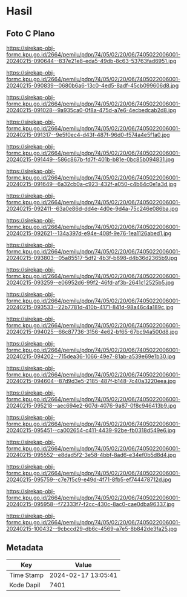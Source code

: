# Hasil

## Foto C Plano

https://sirekap-obj-formc.kpu.go.id/2664/pemilu/pdpr/74/05/02/20/06/7405022006001-20240215-090644--837e21e8-eda5-49db-8c63-53763fad6951.jpg

https://sirekap-obj-formc.kpu.go.id/2664/pemilu/pdpr/74/05/02/20/06/7405022006001-20240215-090839--0680b6a6-13c0-4ed5-8adf-45cb099606d8.jpg

https://sirekap-obj-formc.kpu.go.id/2664/pemilu/pdpr/74/05/02/20/06/7405022006001-20240215-091028--9a935ca0-0f8a-475d-a7e6-4ecbedcab2d8.jpg

https://sirekap-obj-formc.kpu.go.id/2664/pemilu/pdpr/74/05/02/20/06/7405022006001-20240215-091317--9e5f0ec4-d43f-487f-96d0-f574a4e5f1a0.jpg

https://sirekap-obj-formc.kpu.go.id/2664/pemilu/pdpr/74/05/02/20/06/7405022006001-20240215-091449--586c867b-fd7f-401b-b81e-0bc85b094831.jpg

https://sirekap-obj-formc.kpu.go.id/2664/pemilu/pdpr/74/05/02/20/06/7405022006001-20240215-091649--6a32cb0a-c923-432f-a050-c4b64c0e1a3d.jpg

https://sirekap-obj-formc.kpu.go.id/2664/pemilu/pdpr/74/05/02/20/06/7405022006001-20240215-092411--63a0e86d-dd4e-4d0e-9d4a-75c246e086ba.jpg

https://sirekap-obj-formc.kpu.go.id/2664/pemilu/pdpr/74/05/02/20/06/7405022006001-20240215-092621--134a397d-e94e-408f-9e76-1ea1126abed1.jpg

https://sirekap-obj-formc.kpu.go.id/2664/pemilu/pdpr/74/05/02/20/06/7405022006001-20240215-093803--05a85517-5df2-4b3f-b698-d4b36d2365b9.jpg

https://sirekap-obj-formc.kpu.go.id/2664/pemilu/pdpr/74/05/02/20/06/7405022006001-20240215-093259--e06952d6-99f2-46fd-af3b-2641c12525b5.jpg

https://sirekap-obj-formc.kpu.go.id/2664/pemilu/pdpr/74/05/02/20/06/7405022006001-20240215-093533--22b7781d-410b-4171-841d-98a46c4a189c.jpg

https://sirekap-obj-formc.kpu.go.id/2664/pemilu/pdpr/74/05/02/20/06/7405022006001-20240215-094025--66c87736-3156-4e62-bf65-67bc94a500d8.jpg

https://sirekap-obj-formc.kpu.go.id/2664/pemilu/pdpr/74/05/02/20/06/7405022006001-20240215-094202--715dea36-1066-49e7-81ab-a539e69e1b30.jpg

https://sirekap-obj-formc.kpu.go.id/2664/pemilu/pdpr/74/05/02/20/06/7405022006001-20240215-094604--87d9d3e5-2185-487f-b148-7c40a3220eea.jpg

https://sirekap-obj-formc.kpu.go.id/2664/pemilu/pdpr/74/05/02/20/06/7405022006001-20240215-095218--aec694e2-607d-4076-9a87-0f8c946413b9.jpg

https://sirekap-obj-formc.kpu.go.id/2664/pemilu/pdpr/74/05/02/20/06/7405022006001-20240215-095451--ca002654-c411-4439-92be-fb0318d549e6.jpg

https://sirekap-obj-formc.kpu.go.id/2664/pemilu/pdpr/74/05/02/20/06/7405022006001-20240215-095552--e8dad5f2-3e58-4bbf-8ad6-e34ef0b5d8d4.jpg

https://sirekap-obj-formc.kpu.go.id/2664/pemilu/pdpr/74/05/02/20/06/7405022006001-20240215-095759--c7e7f5c9-e49d-4f71-8fb5-ef744478712d.jpg

https://sirekap-obj-formc.kpu.go.id/2664/pemilu/pdpr/74/05/02/20/06/7405022006001-20240215-095958--f72333f7-f2cc-430c-8ac0-cae0dba96337.jpg

https://sirekap-obj-formc.kpu.go.id/2664/pemilu/pdpr/74/05/02/20/06/7405022006001-20240215-100432--9cbccd29-db6c-4569-a7e5-8b842de3fa25.jpg


## Metadata

| Key        | Value               |
| ---------- | ------------------- |
| Time Stamp | 2024-02-17 13:05:41 |
| Kode Dapil | 7401                |



